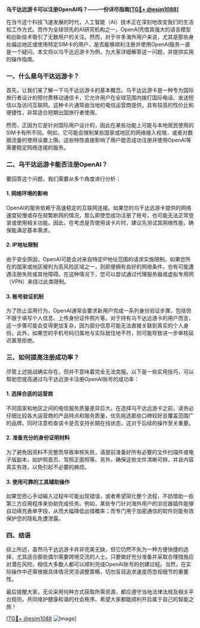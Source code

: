 **乌干达远游卡可以注册OpenAI吗？——一份详尽指南[[TG💪+ @esim1088](https://t.me/s/esim1088)]**

在当今这个科技飞速发展的时代，人工智能（AI）技术正在深刻地改变我们的生活和工作方式。而作为全球领先的AI研究机构之一，OpenAI凭借其强大的语言模型和创新技术吸引了无数用户的关注。然而，对于许多海外用户来说，尤其是那些身处偏远地区或使用特定SIM卡的用户，是否能够顺利注册并使用OpenAI服务一直是一个疑问。本文将以乌干达远游卡为例，为大家详细解答这一问题，并提供实用的操作指南。

### 一、什么是乌干达远游卡？

首先，让我们来了解一下乌干达远游卡的基本概念。乌干达远游卡是一种专为国际旅行者设计的预付费移动通信卡，它允许用户在全球范围内拨打国际电话、发送短信以及访问互联网。这种卡片通常由当地的电信运营商提供，具有较高的性价比和便捷性，非常适合短期出国旅行者使用。

然而，正因为它是针对国际用户设计的，因此在某些功能上可能与本地居民使用的SIM卡有所不同。例如，它可能会限制某些国家或地区的网络接入权限，或者对数据流量的使用设置上限。这些特性直接影响了用户能否成功注册并使用OpenAI等需要稳定网络连接的服务。

### 二、乌干达远游卡能否注册OpenAI？

要回答这个问题，我们需要从多个角度进行分析：

#### 1. 网络环境的影响

OpenAI的服务依赖于高速稳定的互联网连接。如果您的乌干达远游卡提供的网络速度较慢或存在频繁断网的情况，那么即使您成功注册了账号，也可能无法正常登录或使用相关功能。因此，在考虑是否使用该卡片时，建议先测试其网络性能，确保能满足基本需求。

#### 2. IP地址限制

由于安全原因，OpenAI可能会对来自特定IP地址范围的请求实施限制。如果您所在的国家或地区被列为高风险区域之一，则即便拥有良好的网络条件，也有可能遭遇注册失败或其他障碍。在这种情况下，您可以尝试通过代理服务器或虚拟专用网（VPN）来绕过此类限制。

#### 3. 账号验证机制

为了防止滥用行为，OpenAI通常会要求新用户完成一系列身份验证步骤，包括但不限于填写个人信息、上传身份证件照片等。对于持有乌干达远游卡的用户而言，这一步骤可能会变得更加复杂，因为部分信息可能无法直接关联到真实的个人身份。此外，如果您的手机号码归属地与实际居住地不符，则可能导致进一步审核延迟甚至拒绝。

### 三、如何提高注册成功率？

尽管上述挑战确实存在，但并不意味着完全无法克服。以下是一些实用技巧，可以帮助您提高通过乌干达远游卡注册OpenAI账号的成功率：

#### 1. 选择合适的运营商

不同国家和地区之间的电信服务质量差异巨大。在选择乌干达远游卡之前，请务必仔细比较各大运营商的产品特点和服务质量，优先挑选那些口碑较好且覆盖范围广的品牌。同时注意检查该卡是否支持长期在线状态，这对于后续的操作至关重要。

#### 2. 准备充分的身份证明材料

为了避免因资料不完整而导致审核失败，请提前准备好所有必要的文件扫描件或电子版副本，如护照首页、驾照正面照等。另外，确保这些文件清晰可辨，并且内容真实有效，以免引起不必要的麻烦。

#### 3. 使用可靠的工具辅助操作

如果您担心手动输入过程中可能出现错误，或者希望简化整个流程，不妨借助一些第三方应用程序来协助完成任务。例如，某些专门针对海外用户的浏览器插件能够自动填充表单字段，从而大幅降低出错概率；而专门用于加密通信的软件则能有效保护您的隐私免遭泄露。

### 四、结语

综上所述，虽然乌干达远游卡并非完美无缺，但它仍然不失为一种方便快捷的选择，尤其适合那些偶尔需要跨境交流的人士。只要做好充分准备并采取合理措施应对潜在风险，相信大多数人都可以顺利完成OpenAI账号的创建过程。当然，在实际操作中还需根据具体情况灵活调整策略，切勿盲目追求速度而忽视细节的重要性。

最后提醒大家，无论采用何种方式获取所需资源，都应遵守当地法律法规及相关平台规则，共同维护健康和谐的社会秩序。希望大家都能顺利开启属于自己的智能之旅！

[[TG💪+ @esim1088](https://t.me/s/esim1088) ![Image](https://i.postimg.cc/4NQfJmqS/Snipaste-2025-05-13-00-14-12.png)]